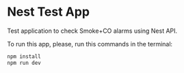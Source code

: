 # Nest Test App
Test application to check Smoke+CO alarms using Nest API.

To run this app, please, run this commands in the terminal:
```sh
npm install
npm run dev
```
